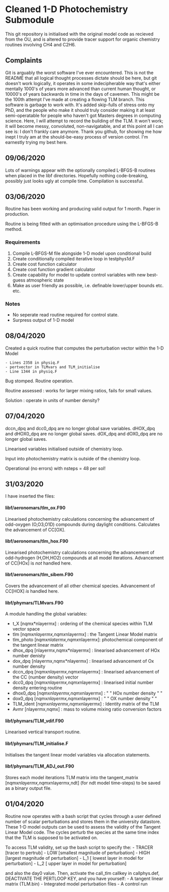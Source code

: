 # Cleaned 1-D Photochemistry Submodule 

This git repository is initialised with the original model code as recieved from the 
OU, and is altered to provide tracer support for organic chemistry routines involving
CH4 and C2H6. 

## Complaints

Git is arguably the worst software I've ever encountered. This is not the README that
all logical thought processes dictate should be here, but git doesn't work logically,
it operates in some indecipherable way that's either mentally 1000's of years more
advanced than current human thought, or 10000's of years backwards in time in the days
of cavemen. This might be the 100th attempt I've made at creating a flowing TLM branch.
This software is garbage to work with. It's added skip-fulls of stress onto my PhD, 
and the people who make it should truly consider making it at least semi-operatable for
people who haven't got Masters degrees in computing science. Here, I will attempt to
record the building of the TLM. It won't work; it will become messy, convoluted, 
non-navigatable, and at this point all I can see is: I don't frankly care anymore. Thank
you github, for showing me how inept I truly am at the should-be-easy process of version
control. I'm earnestly trying my best here.

## 09/06/2020

Lots of warnings appear with the optionally compiled L-BFGS-B routines when placed in
the libf directories. Hopefully nothing code-breaking, possibly just looks ugly at 
compile time. Compilation is successful. 

## 03/06/2020

Routine has been working and producing valid output for 1 month. Paper in production.

Routine is being fitted with an optimisation procedure using the L-BFGS-B method. 

### Requirements 

1. Compile L-BFGS-M file alongside 1-D model upon conditional build
2. Create conditionally compiled iterative loop in testphys1d.F 
3. Create cost function calculator
4. Create cost function gradient calculator 
5. Create capability for model to update control variables with new best-guess atmospheric state
6. Make as user friendly as possible, i.e. definable lower/upper bounds etc. etc.

### Notes

- No seperate read routine required for control state. 
- Surpress output of 1-D model





## 08/04/2020

Created a quick routine that computes the perturbation vector within the 1-D Model

	- Lines 2358 in physiq.F
	- pertvector in TLMvars and TLM_initialise
	- Line 1344 in physiq.F

Bug stomped. Routine operation. 

Routine assessed : works for larger mixing ratios, fails for small values. 

Solution : operate in units of number density?

## 07/04/2020

dccn_dpq and dcc0_dpq are no longer global save variables.
dHOX_dpq and dHOX0_dpq are no longer global saves.
dOX_dpq and dOX0_dpq are no longer global saves.

Linearised variables initialised outside of chemistry loop.

Input into photochemistry matrix is outside of the chemistry loop.

Operational (no errors) with nsteps = 48 per sol!

## 31/03/2020

I have inserted the files:

#### libf/aeronomars/tlm_ox.F90

Linearised photochemistry calculations concerning the advancement of odd-oxygen (O,O3,O1D)
compounds during daylight conditions. Calculates the advancement of CC[OX].

#### libf/aeronomars/tlm_hox.F90

Linearised photochemistry calculations concerning the advancement of odd-hydrogen (H,OH,HO2)
compounds at all model iterations. Advancement of CC[HOx] is *not* handled here.

#### libf/aeronomars/tlm_sibem.F90

Covers the advancement of all other chemical species. Advancement of CC[HOX] *is* handled
here.

#### libf/phymars/TLMvars.F90

A module handling the global variables:

- t_X [nqmx*nlayermx] : ordering of the chemical species within TLM vector space
- tlm [nqmx*nlayermx,nqmx*nlayermx] : the Tangent Linear Model matrix
- tlm_photo [nqmx*nlatermx,nqmx*nlayermx]: photochemical component of the tangent linear matrix
- dhox_dpq [nlayermx,nqmx*nlayermx] : linearised advancement of HOx number denisty
- dox_dpq [nlayermx,nqmx*nlayermx] : linearised advancement of Ox number density
- dccn_dpq [nqmx*nlayermx,nqmx*nlayermx] : linearised advancement of the CC (number density) vector
- dcc0_dpq [nqmx*nlayermx,nqmx*nlayermx] : linearised initial number density entering routine
- dhox0_dpq [nqmx*nlayermx,nqmx*nlayermx] : " " HOx number density " "
- dox0_dpq [nqmx*nlayermx,nqmx*nlayermx] : " " OX number density " "
- TLM_ident [nqmx*nlayermx,nqmx*nlayermx] : Identity matrix of the TLM
- Avmr [nlayermx,nqmx] : mass to volume mixing ratio conversion factors

#### libf/phymars/TLM_vdif.F90

Linearised vertical transport routine.

#### libf/phymars/TLM_initialise.F

Initialises the tangent linear model variables via allocation statements.

#### libf/phymars/TLM_ADJ_out.F90

Stores each model iterations TLM matrix into the tangent_matrix [nqmx*nlayermx,nqmx*nlayermx,ndt]
(for ndt model time-steps) to be saved as a binary output file.

## 01/04/2020 

Routine now operates with a bash script that cycles through a user defined number of scalar 
perturbations and stores them in the university datastore. These 1-D model outputs can be used to 
assess the validity of the Tangent Linear Model code. The cycles perturb the species at the same
time index that the TLM is supposed to be activated on.

To access TLM validity, set up the bash script to specify the:
	- TRACER [tracer to pertrub]
	- LOW [smallest magnitude of perturbation]
	- HIGH [largest magnitude of perturbation]
	- L_1 [ lowest layer in model for perturbation]
	- L_2 [ upper layer in model for perturbation]

and also the day0 value. Then, activate the call_tlm callkey in callphys.def, DEACTIVATE THE 
PERTLOOP KEY, and you have yourself:
	- A tangent linear matrix (TLM.bin)
	- Integrated model perturbation files
	- A control run 
